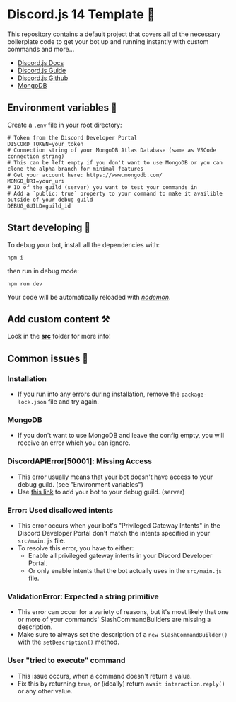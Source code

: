 # Discord.js 14 Template 🚀

This repository contains a default project that covers all of the necessary boilerplate code to get your bot up and running instantly with custom commands and more...

- [Discord.js Docs](https://old.discordjs.dev/#/docs/discord.js/14.11.0/general/welcome)
- [Discord.js Guide](https://discordjs.guide/)
- [Discord.js Github](https://github.com/discordjs)
- [MongoDB](https://www.mongodb.com/)

## Environment variables 🔗
Create a `.env` file in your root directory:
```env
# Token from the Discord Developer Portal
DISCORD_TOKEN=your_token
# Connection string of your MongoDB Atlas Database (same as VSCode connection string)
# This can be left empty if you don't want to use MongoDB or you can clone the alpha branch for minimal features
# Get your account here: https://www.mongodb.com/
MONGO_URI=your_uri
# ID of the guild (server) you want to test your commands in
# Add a `public: true` property to your command to make it availible outside of your debug guild
DEBUG_GUILD=guild_id
```

## Start developing 🏁
To debug your bot, install all the dependencies with:
```
npm i
```
then run in debug mode:
```
npm run dev
```
Your code will be automatically reloaded with [*nodemon*](https://www.npmjs.com/package/nodemon).

## Add custom content ⚒️
Look in the **[src](https://github.com/kubgus/discord-js-14-template/tree/master/src/README.md)** folder for more info!

## Common issues 🌋
### Installation
- If you run into any errors during installation, remove the `package-lock.json` file and try again.
### MongoDB
- If you don't want to use MongoDB and leave the config empty, you will receive an error which you can ignore.
### DiscordAPIError[50001]: Missing Access
- This error usually means that your bot doesn't have access to your debug guild. (see "Environment variables")
- Use [this link](https://discord.com/developers/applications/oauth2/url-generator) to add your bot to your debug guild. (server)
### Error: Used disallowed intents
- This error occurs when your bot's "Privileged Gateway Intents" in the Discord Developer Portal don't match the intents specified in your `src/main.js` file.
- To resolve this error, you have to either:
  - Enable all privileged gateway intents in your Discord Developer Portal.
  - Or only enable intents that the bot actually uses in the `src/main.js` file.
### ValidationError: Expected a string primitive
- This error can occur for a variety of reasons, but it's most likely that one or more of your commands' SlashCommandBuilders are missing a description.
- Make sure to always set the description of a `new SlashCommandBuilder()` with the `setDescription()` method.
### User "tried to execute" command
- This issue occurs, when a command doesn't return a value.
- Fix this by returning `true`, or (ideally) return `await interaction.reply()` or any other value.
